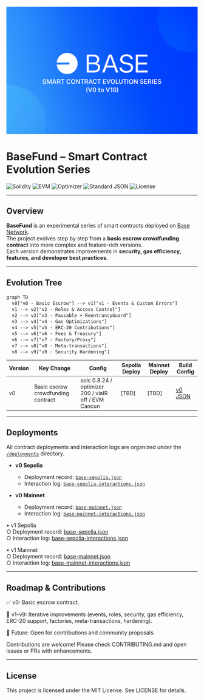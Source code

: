 ![BaseFund Banner](./assets/banner.png)

# BaseFund – Smart Contract Evolution Series

![Solidity](https://img.shields.io/badge/Solidity-0.8.24-informational)
![EVM](https://img.shields.io/badge/EVM-Cancún-blue)
![Optimizer](https://img.shields.io/badge/Optimizer-200_runs-brightgreen)
![Standard JSON](https://img.shields.io/badge/Verification-Standard%20JSON-success)
![License](https://img.shields.io/badge/License-MIT-lightgrey)

---

## Overview
**BaseFund** is an experimental series of smart contracts deployed on [Base Network](https://base.org).  
The project evolves step by step from a **basic escrow crowdfunding contract** into more complex and feature-rich versions.  
Each version demonstrates improvements in **security, gas efficiency, features, and developer best practices**.  

---

## Evolution Tree

```mermaid
graph TD
  v0["v0 · Basic Escrow"] --> v1["v1 · Events & Custom Errors"]
  v1 --> v2["v2 · Roles & Access Control"]
  v2 --> v3["v3 · Pausable + ReentrancyGuard"]
  v3 --> v4["v4 · Gas Optimizations"]
  v4 --> v5["v5 · ERC-20 Contributions"]
  v5 --> v6["v6 · Fees & Treasury"]
  v6 --> v7["v7 · Factory/Proxy"]
  v7 --> v8["v8 · Meta-transactions"]
  v8 --> v9["v9 · Security Hardening"]
``` 

| Version | Key Change                         | Config                                               | Sepolia Deploy | Mainnet Deploy | Build Config                                    |
| ------- | ---------------------------------- | ---------------------------------------------------- | -------------- | -------------- | ----------------------------------------------- |
| v0      | Basic escrow crowdfunding contract | solc 0.8.24 / optimizer 200 / viaIR off / EVM Cancun | [TBD]          | [TBD]          | [v0 JSON](./build-config/v0.standard-json.json) |

---

## Deployments

All contract deployments and interaction logs are organized under the [`/deployments`](./deployments) directory.

- **v0 Sepolia**
  - Deployment record: [`base-sepolia.json`](./deployments/v0/base-sepolia.json)
  - Interaction log: [`base-sepolia-interactions.json`](./deployments/v0/base-sepolia-interactions.json)

- **v0 Mainnet**
  - Deployment record: [`base-mainnet.json`](./deployments/v0/base-mainnet.json)
  - Interaction log: [`base-mainnet-interactions.json`](./deployments/v0/base-mainnet-interactions.json)

• v1 Sepolia  
  ○ Deployment record: [base-sepolia.json](./deployments/v1/base-sepolia.json)  
  ○ Interaction log: [base-sepolia-interactions.json](./deployments/v1/base-sepolia-interactions.json)  

• v1 Mainnet  
  ○ Deployment record: [base-mainnet.json](./deployments/v1/base-mainnet.json)  
  ○ Interaction log: [base-mainnet-interactions.json](./deployments/v1/base-mainnet-interactions.json)  

--- 

## Roadmap & Contributions

✅ v0: Basic escrow contract.

🔄 v1–v9: Iterative improvements (events, roles, security, gas efficiency, ERC-20 support, factories, meta-transactions, hardening).

🚀 Future: Open for contributions and community proposals.

Contributions are welcome!
Please check CONTRIBUTING.md
 and open issues or PRs with enhancements.

---

## License

This project is licensed under the MIT License.
See LICENSE for details.
